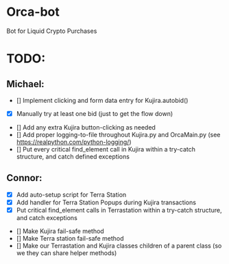 # Orca-bot
Bot for Liquid Crypto Purchases

# TODO:

## Michael: 
- [] Implement clicking and form data entry for Kujira.autobid()
- [x] Manually try at least one bid (just to get the flow down)
- [] Add any extra Kujira button-clicking as needed
- [] Add proper logging-to-file throughout Kujira.py and OrcaMain.py (see https://realpython.com/python-logging/)
- [] Put every critical find_element call in Kujira within a try-catch structure, and catch defined exceptions

## Connor:
- [x] Add auto-setup script for Terra Station
- [x] Add handler for Terra Station Popups during Kujira transactions
- [x] Put critical find_element calls in Terrastation within a try-catch structure, and catch exceptions
- [] Make Kujira fail-safe method
- [] Make Terra station fail-safe method
- [] Make our Terrastation and Kujira classes children of a parent class (so we they can share helper methods)
